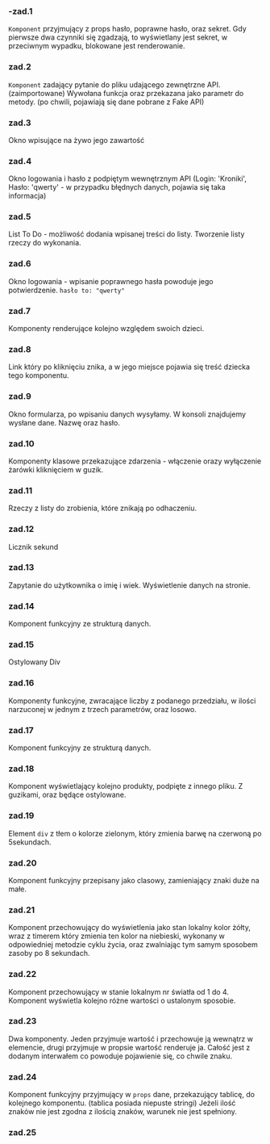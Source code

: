 
### -zad.1 
`Komponent` przyjmujący z props hasło, poprawne hasło, oraz sekret. 
Gdy pierwsze dwa czynniki się zgadzają, to wyświetlany jest sekret, w przeciwnym wypadku, blokowane jest renderowanie.

### zad.2
`Komponent` zadający pytanie do pliku udającego zewnętrzne API. (zaimportowane)
Wywołana funkcja oraz przekazana jako parametr do metody.
(po chwili, pojawiają się dane pobrane z Fake API)

### zad.3
Okno wpisujące na żywo jego zawartość

### zad.4
Okno logowania i hasło z podpiętym wewnętrznym API (Login: 'Kroniki', Hasło: 'qwerty' - w przypadku błędnych danych,
pojawia się taka informacja)

### zad.5
List To Do - możliwość dodania wpisanej treści do listy. Tworzenie listy rzeczy do wykonania.

### zad.6
Okno logowania - wpisanie poprawnego hasła powoduje jego potwierdzenie.
`hasło to: "qwerty"`

### zad.7
Komponenty renderujące kolejno względem swoich dzieci.

### zad.8
Link który po kliknięciu znika, a w jego miejsce pojawia się treść dziecka tego komponentu.

### zad.9
Okno formularza, po wpisaniu danych wysyłamy. W konsoli znajdujemy wysłane dane. Nazwę oraz hasło.

### zad.10
Komponenty klasowe przekazujące zdarzenia - włączenie orazy wyłączenie żarówki kliknięciem w guzik.

### zad.11
Rzeczy z listy do zrobienia, które znikają po odhaczeniu.

### zad.12
Licznik sekund

### zad.13
Zapytanie do użytkownika o imię i wiek. Wyświetlenie danych na stronie.

### zad.14
Komponent funkcyjny ze strukturą danych.

### zad.15
Ostylowany Div

### zad.16
Komponenty funkcyjne, zwracające liczby z podanego przedziału, w ilości 
narzuconej w jednym z trzech parametrów, oraz losowo.

### zad.17
Komponent funkcyjny ze strukturą danych.

### zad.18
Komponent wyświetlający kolejno produkty, podpięte z innego pliku. Z guzikami, oraz będące ostylowane.

### zad.19
Element `div` z tłem o kolorze zielonym, który zmienia barwę na czerwoną po 5sekundach.

### zad.20
Komponent funkcyjny przepisany jako clasowy, zamieniający znaki duże na małe.

### zad.21
Komponent przechowujący do wyświetlenia jako stan lokalny kolor żółty, wraz z timerem który zmienia ten kolor na 
niebieski, wykonany w odpowiedniej metodzie cyklu życia, oraz zwalniając tym samym sposobem zasoby po 8 sekundach.

### zad.22
Komponent przechowujący w stanie lokalnym nr światła od 1 do 4. Komponent wyświetla kolejno różne wartości o 
ustalonym sposobie.

### zad.23
Dwa komponenty. Jeden przyjmuje wartość i przechowuje ją wewnątrz w elemencie, 
drugi przyjmuje w propsie wartość  renderuje ja. Całość jest z dodanym interwałem co powoduje pojawienie się,
co chwile znaku.

### zad.24
Komponent funkcyjny przyjmujący w `props` dane, przekazujący tablicę, do kolejnego komponentu. 
(tablica posiada niepuste stringi) Jeżeli ilość znaków 
nie jest zgodna z ilością znaków, warunek nie jest spełniony.

### zad.25